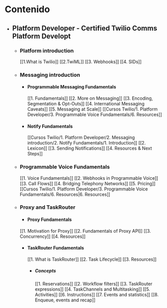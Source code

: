 # Contenido
- ## Platform Developer - Certified Twilio Comms Platform Developt
	 - ### Platform introduction
		[[1.What is Twilio]]
		[[2.TwiML]]
		[[3. Webhooks]]
		[[4. SIDs]]
	 - ### Messaging introduction
		 - #### Programmable Messaging Fundamentals
			[[1. Fundamentals]]
			[[2. More on Messaging]]
			[[3. Encoding, Segmentation & Opt-Outs]]
			[[4. International Messaging Caveats]]
			[[5. Messaging at Scale]]
			[[Cursos Twilio/1. Platform Developer/3. Programmable Voice Fundamentals/6. Resources]]
		 - #### Notify Fundamentals
		 	 [[Cursos Twilio/1. Platform Developer/2. Messaging introduction/2. Notify Fundamentals/1. Introduction]]
		 	 [[2. Lexicon]]
		 	 [[3. Sending Notifications]]
		 	 [[4. Resources & Next Steps]]
	- ### Programmable Voice Fundamentals
		[[1. Voice Fundamentals]]
		[[2. Webhooks in Programmable Voice]]
		[[3. Call Flows]]
		[[4. Bridging Telephony Networks]]
		[[5. Pricing]]
		[[Cursos Twilio/1. Platform Developer/3. Programmable Voice Fundamentals/6. Resources|6. Resources]]
	- ### Proxy and TaskRouter
		- #### Proxy Fundamentals
		[[1. Motivation for Proxy]]
		[[2. Fundamentals of Proxy API]]
		[[3. Concurrency]]
		[[4. Resources]]
		- #### TaskRouter Fundamentals
			[[1. What is TaskRouter]]
			[[2. Task Lifecycle]]
			[[3. Resources]]
			- ##### Concepts
				[[1. Reservations]]
				[[2. Workflow filters]]
				[[3. TaskRouter expressions]]
				[[4. TaskChannels and Multitasking]]
				[[5. Activities]]
				[[6. Instructions]]
				[[7. Events and statistics]]
				[[8. Enqueue, events and recap]]
				
				
		
		